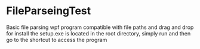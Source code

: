 # FileParseingTest

Basic file parsing wpf program
compatible with file paths and drag and drop
for install the setup.exe is located in the root directory, simply run and then go to the shortcut to access the program
